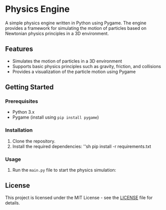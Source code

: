 # Physics Engine

A simple physics engine written in Python using Pygame. The engine provides a framework for simulating the motion of particles based on Newtonian physics principles in a 3D environment.

## Features

- Simulates the motion of particles in a 3D environment
- Supports basic physics principles such as gravity, friction, and collisions
- Provides a visualization of the particle motion using Pygame

## Getting Started

### Prerequisites

- Python 3.x
- Pygame (install using `pip install pygame`)

### Installation

1. Clone the repository.  
2. Install the required dependencies:
   ''sh
   pip install -r requirements.txt

### Usage

1. Run the `main.py` file to start the physics simulation:

## License

This project is licensed under the MIT License - see the [LICENSE](LICENSE) file for details.


